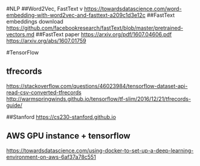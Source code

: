 #NLP
##Word2Vec, FastText
v https://towardsdatascience.com/word-embedding-with-word2vec-and-fasttext-a209c1d3e12c
##FastText embeddings download
https://github.com/facebookresearch/fastText/blob/master/pretrained-vectors.md
##FastText paper
https://arxiv.org/pdf/1607.04606.pdf
https://arxiv.org/abs/1607.01759

#TensorFlow
## tfrecords
https://stackoverflow.com/questions/46023984/tensorflow-dataset-api-read-csv-converted-tfrecords
http://warmspringwinds.github.io/tensorflow/tf-slim/2016/12/21/tfrecords-guide/

##Stanford
https://cs230-stanford.github.io

## AWS GPU instance + tensorflow
https://towardsdatascience.com/using-docker-to-set-up-a-deep-learning-environment-on-aws-6af37a78c551
